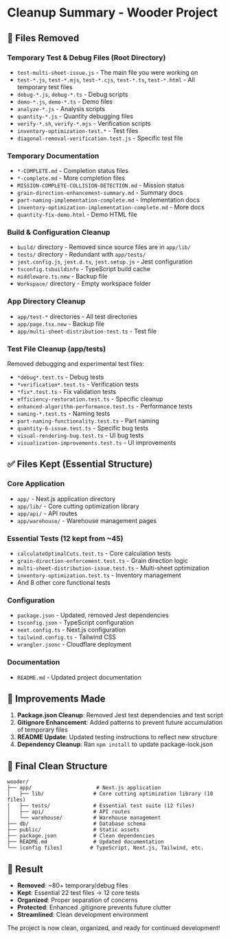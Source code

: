 # Cleanup Summary - Wooder Project

## 🧹 Files Removed

### Temporary Test & Debug Files (Root Directory)
- `test-multi-sheet-issue.js` - The main file you were working on
- `test-*.js`, `test-*.mjs`, `test-*.cjs`, `test-*.ts`, `test-*.html` - All temporary test files
- `debug-*.js`, `debug-*.ts` - Debug scripts
- `demo-*.js`, `demo-*.ts` - Demo files
- `analyze-*.js` - Analysis scripts
- `quantity-*.js` - Quantity debugging files
- `verify-*.sh`, `verify-*.mjs` - Verification scripts
- `inventory-optimization-test.*` - Test files
- `diagonal-removal-verification.test.js` - Specific test file

### Temporary Documentation
- `*-COMPLETE.md` - Completion status files
- `*-complete.md` - More completion files
- `MISSION-COMPLETE-COLLISION-DETECTION.md` - Mission status
- `grain-direction-enhancement-summary.md` - Summary docs
- `part-naming-implementation-complete.md` - Implementation docs
- `inventory-optimization-implementation-complete.md` - More docs
- `quantity-fix-demo.html` - Demo HTML file

### Build & Configuration Cleanup
- `build/` directory - Removed since source files are in `app/lib/`
- `tests/` directory - Redundant with `app/tests/`
- `jest.config.js`, `jest.d.ts`, `jest.setup.js` - Jest configuration
- `tsconfig.tsbuildinfo` - TypeScript build cache
- `middleware.ts.new` - Backup file
- `Workspace/` directory - Empty workspace folder

### App Directory Cleanup
- `app/test-*` directories - All test directories
- `app/page.tsx.new` - Backup file
- `app/multi-sheet-distribution-test.ts` - Test file

### Test File Cleanup (app/tests)
Removed debugging and experimental test files:
- `*debug*.test.ts` - Debug tests
- `*verification*.test.ts` - Verification tests
- `*fix*.test.ts` - Fix validation tests
- `efficiency-restoration.test.ts` - Specific cleanup
- `enhanced-algorithm-performance.test.ts` - Performance tests
- `naming-*.test.ts` - Naming tests
- `part-naming-functionality.test.ts` - Part naming
- `quantity-6-issue.test.ts` - Specific bug tests
- `visual-rendering-bug.test.ts` - UI bug tests
- `visualization-improvements.test.ts` - UI improvements

## ✅ Files Kept (Essential Structure)

### Core Application
- `app/` - Next.js application directory
- `app/lib/` - Core cutting optimization library
- `app/api/` - API routes
- `app/warehouse/` - Warehouse management pages

### Essential Tests (12 kept from ~45)
- `calculateOptimalCuts.test.ts` - Core calculation tests
- `grain-direction-enforcement.test.ts` - Grain direction logic
- `multi-sheet-distribution-issue.test.ts` - Multi-sheet optimization
- `inventory-optimization.test.ts` - Inventory management
- And 8 other core functional tests

### Configuration
- `package.json` - Updated, removed Jest dependencies
- `tsconfig.json` - TypeScript configuration
- `next.config.ts` - Next.js configuration
- `tailwind.config.ts` - Tailwind CSS
- `wrangler.jsonc` - Cloudflare deployment

### Documentation
- `README.md` - Updated project documentation

## 🔧 Improvements Made

1. **Package.json Cleanup**: Removed Jest test dependencies and test script
2. **Gitignore Enhancement**: Added patterns to prevent future accumulation of temporary files
3. **README Update**: Updated testing instructions to reflect new structure
4. **Dependency Cleanup**: Ran `npm install` to update package-lock.json

## 📁 Final Clean Structure

```
wooder/
├── app/                     # Next.js application
│   ├── lib/                # Core cutting optimization library (10 files)
│   ├── tests/              # Essential test suite (12 files)
│   ├── api/                # API routes
│   └── warehouse/          # Warehouse management
├── db/                     # Database schema
├── public/                 # Static assets
├── package.json            # Clean dependencies
├── README.md               # Updated documentation
└── [config files]         # TypeScript, Next.js, Tailwind, etc.
```

## 🎯 Result

- **Removed**: ~80+ temporary/debug files
- **Kept**: Essential 22 test files → 12 core tests
- **Organized**: Proper separation of concerns
- **Protected**: Enhanced .gitignore prevents future clutter
- **Streamlined**: Clean development environment

The project is now clean, organized, and ready for continued development!

